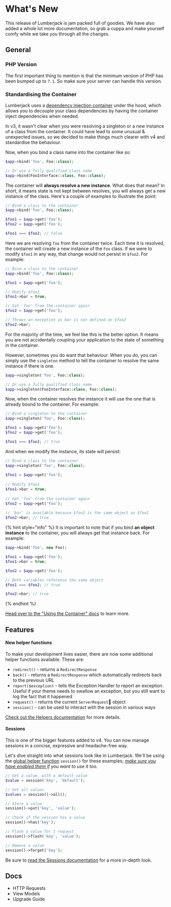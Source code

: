 # What's New

This release of Lumberjack is jam packed full of goodies. We have also added a whole lot more documentation, so grab a cuppa and make yourself comfy while we take you through all the changes.

## General

### PHP Version

The first important thing to mention is that the minimum version of PHP has been bumped up to `7.1`. So make sure your server can handle this version.

### Standardising the Container

Lumberjack uses a [dependency injection container](container/using-the-container.md) under the hood, which allows you to decouple your class dependencies by having the container inject dependencies when needed.

In v3, it wasn't clear when you were resolving a singleton or a new instance of a class from the container. It could have lead to some unusual & unexpected issues, so we decided to make things much clearer with v4 and standardise the behaviour.

Now, when you bind a class name into the container like so:

```php
$app->bind('foo', Foo::class);

// Or use a fully qualified class name
$app->bind(FooInterface::class, Foo::class);
```

The container will **always resolve a new instance**. What does that mean? In short, it means state is not  kept between resolves, you will always get a new instance of the class. Here's a couple of examples to illustrate the point:

```php
// Bind a class to the container
$app->bind('foo', Foo::class);

$foo1 = $app->get('foo');
$foo2 = $app->get('foo');

$foo1 === $foo2; // false
```

Here we are resolving `foo` from the container twice. Each time it is resolved, the container will create a new instance of the `Foo` class. If we were to modify `$foo1` in any way, that change would not persist in `$foo2`. For example:

```php
// Bind a class to the container
$app->bind('foo', Foo::class);

$foo1 = $app->get('foo');

// Modify $foo1
$foo1->bar = true;

// Get 'foo' from the container again
$foo2 = $app->get('foo');

// Throws an exception as bar is not defined on $foo2
$foo2->bar;
```

For the majority of the time, we feel like this is the better option. It means you are not accidentally coupling your application to the state of something in the container.

However, sometimes you do want that behaviour. When you do, you can simply use the `singleton` method to tell the container to resolve the same instance if there is one.

```php
$app->singleton('foo', Foo::class);

// Or use a fully qualified class name
$app->singleton(FooInterface::class, Foo::class);
```

Now, when the container resolves the instance it will use the one that is already bound to the container. For example:

```php
// Bind a singleton to the container
$app->singleton('foo', Foo::class);

$foo1 = $app->get('foo');
$foo2 = $app->get('foo');

$foo1 === $foo2; // true
```

And when we modify the instance, its state will persist:

```php
// Bind a class to the container
$app->singleton('foo', Foo::class);
​
$foo1 = $app->get('foo');
​
// Modify $foo1
$foo1->bar = true;
​
// Get 'foo' from the container again
$foo2 = $app->get('foo');
​
// 'bar' is available because $foo2 is the same object as $foo1
$foo2->bar; // true
```

{% hint style="info" %}
It is important to note that if you bind **an object instance** to the container, you will always get that instance back. For example:

```php
$app->bind('foo', new Foo);

$foo1 = $app->get('foo');
$foo1->bar = true;

$foo2 = $app->get('foo');

// Both variables reference the same object
$foo1 === $foo2; // true

$foo2->bar; // true
```
{% endhint %}

[Head over to the "Using the Container" docs](container/using-the-container.md) to learn more.

## Features

#### New helper functions

To make your development lives easier, there are now some additional helper functions available. These are:

* `redirect()` - returns a `RedirectResponse`
* `back()` - returns a `RedirectResponse` which automatically redirects back to the previous URL
* `report($exception)` - tells the Exception Handler to report an exception. Useful if your theme needs to swallow an exception, but you still want to log the fact that it happened
* `request()` - returns the current `ServerRequest` object
* `session()` - can be used to interact with the session in various ways

[Check out the Helpers documentation](the-basics/helpers.md) for more details.

#### Sessions

This is one of the bigger features added to v4. You can now manage sessions in a concise, expressive and headache-free way.

Let's dive straight into what sessions look like in Lumberjack. We'll be using the [global helper function](the-basics/helpers.md#session) `session()` for these examples; [_make sure you have enabled them_ ](the-basics/helpers.md#adding-global-helpers)_if you want to use it too._

```php
// Get a value, with a default value
$value = session('key', 'default');

// Get all values
$values = session()->all();

// Store a value
session()->put('key', 'value');

// Check if the session has a value
session()->has('key');

// Flash a value for 1 request
session()->flash('key', 'value');

// Remove a value
session()->forget('key');
```

Be sure to [read the Sessions documentation](the-basics/session.md) for a more in-depth look.

## Docs

* HTTP Requests
* View Models
* Upgrade Guide



